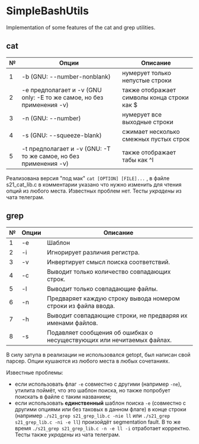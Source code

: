 # SimpleBashUtils
Implementation of some features of the cat and grep utilities.

## cat

| № | Опции | Описание |
| ------ | ------ | ------ |
| 1 | -b (GNU: --number-nonblank) | нумерует только непустые строки |
| 2 | -e предполагает и -v (GNU only: -E то же самое, но без применения -v) | также отображает символы конца строки как $  |
| 3 | -n (GNU: --number) | нумерует все выходные строки |
| 4 | -s (GNU: --squeeze-blank) | сжимает несколько смежных пустых строк |
| 5 | -t предполагает и -v (GNU: -T то же самое, но без применения -v) | также отображает табы как ^I |

Реализована версия "под мак" `cat [OPTION] [FILE]...` , в файле s21_cat_lib.c в комментарии указано что нужно изменить для чтения опций из любого места.
Известных проблем нет.
Тесты *украдены* из чата телеграм.


## grep

| № | Опции | Описание |
| ------ | ------ | ------ |
| 1 | -e | Шаблон |
| 2 | -i | Игнорирует различия регистра.  |
| 3 | -v | Инвертирует смысл поиска соответствий. |
| 4 | -c | Выводит только количество совпадающих строк. |
| 5 | -l | Выводит только совпадающие файлы.  |
| 6 | -n | Предваряет каждую строку вывода номером строки из файла ввода. |
| 7 | -h | Выводит совпадающие строки, не предваряя их именами файлов. |
| 8 | -s | Подавляет сообщения об ошибках о несуществующих или нечитаемых файлах. |

В силу затупа в реализации не использовался getopt, был написан свой парсер.
Опции кушаются из любого места в любых сочетаниях.

Известные проблемы: 
- если использовать флаг `-e` совместно с другими (например `-ne`), утилита поймёт, что это шаблон поиска, но также попробует поискать в файле с таким названием;
- если использовать **единственный** шаблон поиска `-e` (совместно с другими опциями или без таковых в данном флаге) в конце строки (например `./s21_grep s21_grep_lib.c -nie ll` или `./s21_grep s21_grep_lib.c -ni -e ll`) произойдёт segmentation fault. В то же время `./s21_grep s21_grep_lib.c -n -e ll -i` отработает корректно.
Тесты также *украдены* из чата телеграм.